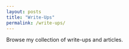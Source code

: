 ```yaml
---
layout: posts
title: "Write-Ups"
permalink: /write-ups/
---
```


Browse my collection of write-ups and articles.
